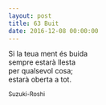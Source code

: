 ```yaml
---
layout: post
title: 63 Buit
date: 2016-12-08 00:00:00
---
```


Si la teua ment és buida<br />
sempre estarà llesta<br />
per qualsevol cosa;<br />
estarà oberta a tot.<br />

<small>Suzuki-Roshi</small>

